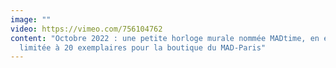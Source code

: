 ```yaml
---
image: ""
video: https://vimeo.com/756104762
content: "Octobre 2022 : une petite horloge murale nommée MADtime, en édition
  limitée à 20 exemplaires pour la boutique du MAD-Paris"
---
```


